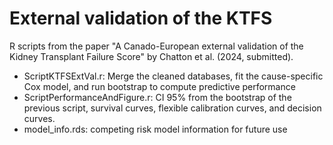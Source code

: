 # External validation of the KTFS 

R scripts from the paper "A Canado-European external validation of the Kidney Transplant Failure Score" by Chatton et al. (2024, submitted).

* ScriptKTFSExtVal.r: Merge the cleaned databases, fit the cause-specific Cox model, and run bootstrap to compute predictive performance
* ScriptPerformanceAndFigure.r: CI 95% from the bootstrap of the previous script, survival curves, flexible calibration curves, and decision curves.
* model_info.rds: competing risk model information for future use
